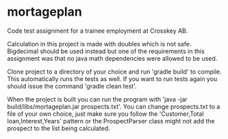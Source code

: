 # mortageplan

Code test assignment for a trainee employment at Crosskey AB.

Calculation in this project is made with doubles which is not safe. Bigdecimal should be used instead but one of the requirements in this assignment was that no java math dependencies were allowed to be used. 

Clone project to a directory of your choice and run 'gradle build' to compile. This automatically runs the tests as well. If you want to run tests again you should issue the command 'gradle clean test'.

When the project is built you can run the program with 'java  -jar build/libs/mortageplan.jar prospects.txt'. You can change prospects.txt to a file of your own choice, just make sure you follow the 'Customer,Total loan,Interest,Years' pattern or the ProspectParser class might not add the prospect to the list being calculated. 
